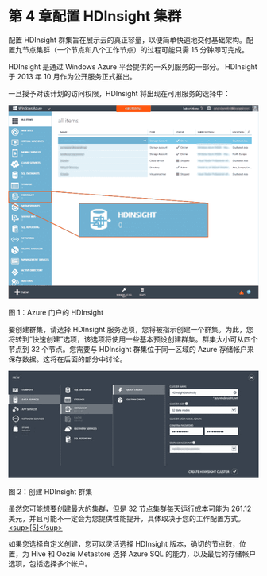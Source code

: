 # 第 4 章配置 HDInsight 集群

配置 HDInsight 群集旨在展示云的真正容量，以便简单快速地交付基础架构。配置九节点集群（一个节点和八个工作节点）的过程可能只需 15 分钟即可完成。

HDInsight 是通过 Windows Azure 平台提供的一系列服务的一部分。 HDInsight 于 2013 年 10 月作为公开服务正式推出。

一旦授予对该计划的访问权限，HDInsight 将出现在可用服务的选择中：

![](img/image001.png)

图 1：Azure 门户的 HDInsight

要创建群集，请选择 HDInsight 服务选项，您将被指示创建一个群集。为此，您将转到“快速创建”选项，该选项将使用一些基本预设创建群集。群集大小可从四个节点到 32 个节点。您需要与 HDInsight 群集位于同一区域的 Azure 存储帐户来保存数据。这将在后面的部分中讨论。

![](img/image002.jpg)

图 2：创建 HDInsight 群集

虽然您可能想要创建最大的集群，但是 32 节点集群每天运行成本可能为 261.12 美元，并且可能不一定会为您提供性能提升，具体取决于您的工作配置方式。 [&lt;sup&gt;[5]&lt;/sup&gt;](../Text/hdi-13.html#_ftn5)

如果您选择自定义创建，您可以灵活选择 HDInsight 版本，确切的节点数，位置，为 Hive 和 Oozie Metastore 选择 Azure SQL 的能力，以及最后的存储帐户选项，包括选择多个帐户。
